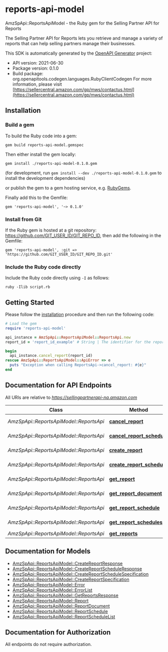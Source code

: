 # reports-api-model

AmzSpApi::ReportsApiModel - the Ruby gem for the Selling Partner API for Reports

The Selling Partner API for Reports lets you retrieve and manage a variety of reports that can help selling partners manage their businesses.

This SDK is automatically generated by the [OpenAPI Generator](https://openapi-generator.tech) project:

- API version: 2021-06-30
- Package version: 0.1.0
- Build package: org.openapitools.codegen.languages.RubyClientCodegen
For more information, please visit [https://sellercentral.amazon.com/gp/mws/contactus.html](https://sellercentral.amazon.com/gp/mws/contactus.html)

## Installation

### Build a gem

To build the Ruby code into a gem:

```shell
gem build reports-api-model.gemspec
```

Then either install the gem locally:

```shell
gem install ./reports-api-model-0.1.0.gem
```

(for development, run `gem install --dev ./reports-api-model-0.1.0.gem` to install the development dependencies)

or publish the gem to a gem hosting service, e.g. [RubyGems](https://rubygems.org/).

Finally add this to the Gemfile:

    gem 'reports-api-model', '~> 0.1.0'

### Install from Git

If the Ruby gem is hosted at a git repository: https://github.com/GIT_USER_ID/GIT_REPO_ID, then add the following in the Gemfile:

    gem 'reports-api-model', :git => 'https://github.com/GIT_USER_ID/GIT_REPO_ID.git'

### Include the Ruby code directly

Include the Ruby code directly using `-I` as follows:

```shell
ruby -Ilib script.rb
```

## Getting Started

Please follow the [installation](#installation) procedure and then run the following code:

```ruby
# Load the gem
require 'reports-api-model'

api_instance = AmzSpApi::ReportsApiModel::ReportsApi.new
report_id = 'report_id_example' # String | The identifier for the report. This identifier is unique only in combination with a seller ID.

begin
  api_instance.cancel_report(report_id)
rescue AmzSpApi::ReportsApiModel::ApiError => e
  puts "Exception when calling ReportsApi->cancel_report: #{e}"
end

```

## Documentation for API Endpoints

All URIs are relative to *https://sellingpartnerapi-na.amazon.com*

Class | Method | HTTP request | Description
------------ | ------------- | ------------- | -------------
*AmzSpApi::ReportsApiModel::ReportsApi* | [**cancel_report**](docs/ReportsApi.md#cancel_report) | **DELETE** /reports/2021-06-30/reports/{reportId} | 
*AmzSpApi::ReportsApiModel::ReportsApi* | [**cancel_report_schedule**](docs/ReportsApi.md#cancel_report_schedule) | **DELETE** /reports/2021-06-30/schedules/{reportScheduleId} | 
*AmzSpApi::ReportsApiModel::ReportsApi* | [**create_report**](docs/ReportsApi.md#create_report) | **POST** /reports/2021-06-30/reports | 
*AmzSpApi::ReportsApiModel::ReportsApi* | [**create_report_schedule**](docs/ReportsApi.md#create_report_schedule) | **POST** /reports/2021-06-30/schedules | 
*AmzSpApi::ReportsApiModel::ReportsApi* | [**get_report**](docs/ReportsApi.md#get_report) | **GET** /reports/2021-06-30/reports/{reportId} | 
*AmzSpApi::ReportsApiModel::ReportsApi* | [**get_report_document**](docs/ReportsApi.md#get_report_document) | **GET** /reports/2021-06-30/documents/{reportDocumentId} | 
*AmzSpApi::ReportsApiModel::ReportsApi* | [**get_report_schedule**](docs/ReportsApi.md#get_report_schedule) | **GET** /reports/2021-06-30/schedules/{reportScheduleId} | 
*AmzSpApi::ReportsApiModel::ReportsApi* | [**get_report_schedules**](docs/ReportsApi.md#get_report_schedules) | **GET** /reports/2021-06-30/schedules | 
*AmzSpApi::ReportsApiModel::ReportsApi* | [**get_reports**](docs/ReportsApi.md#get_reports) | **GET** /reports/2021-06-30/reports | 


## Documentation for Models

 - [AmzSpApi::ReportsApiModel::CreateReportResponse](docs/CreateReportResponse.md)
 - [AmzSpApi::ReportsApiModel::CreateReportScheduleResponse](docs/CreateReportScheduleResponse.md)
 - [AmzSpApi::ReportsApiModel::CreateReportScheduleSpecification](docs/CreateReportScheduleSpecification.md)
 - [AmzSpApi::ReportsApiModel::CreateReportSpecification](docs/CreateReportSpecification.md)
 - [AmzSpApi::ReportsApiModel::Error](docs/Error.md)
 - [AmzSpApi::ReportsApiModel::ErrorList](docs/ErrorList.md)
 - [AmzSpApi::ReportsApiModel::GetReportsResponse](docs/GetReportsResponse.md)
 - [AmzSpApi::ReportsApiModel::Report](docs/Report.md)
 - [AmzSpApi::ReportsApiModel::ReportDocument](docs/ReportDocument.md)
 - [AmzSpApi::ReportsApiModel::ReportSchedule](docs/ReportSchedule.md)
 - [AmzSpApi::ReportsApiModel::ReportScheduleList](docs/ReportScheduleList.md)


## Documentation for Authorization

 All endpoints do not require authorization.

